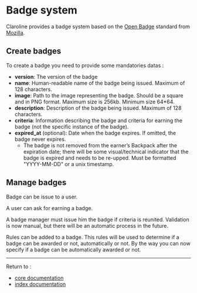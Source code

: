 Badge system
============

Claroline provides a badge system based on the [Open Badge][3] standard from [Mozilla][4].

Create badges
-------------

To create a badge you need to provide some mandatories datas :

- **version**: The version of the badge
- **name**: Human-readable name of the badge being issued. Maximum of 128 characters.
- **image**: Path to the image representing the badge. Should be a square and in PNG format. Maximum size is 256kb. Minimum size 64*64.
- **description**: Description of the badge being issued. Maximum of 128 characters.
- **criteria**: Information describing the badge and criteria for earning the badge (not the specific instance of the badge).
- **expired_at** (optional): Date when the badge expires. If omitted, the badge never expires.
    - The badge is not removed from the earner’s Backpack after the expiration date; there will be some visual/technical indicator that the badge is expired and needs to be re-upped. Must be formatted "YYYY-MM-DD" or a unix timestamp.

Manage badges
-------------

Badge can be issue to a user.

A user can ask for earning a badge.

A badge manager must issue him the badge if criteria is reunited.
Validation is now manual, but there will be an automatic process in the future.

Rules can be added to a badge.
This rules will be used to determine if a badge can be awarded or not, automatically or not.
By the way you can now specify if a badge can be automatically awarded or not.


----------

Return to :

- [core documentation][1]
- [index documentation][2]


[1]: core.md
[2]: ../index.md
[3]: http://openbadges.org/
[4]: http://www.mozilla.org/